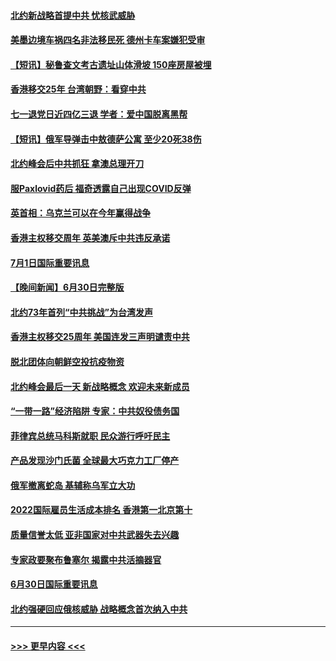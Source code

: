 #### [北约新战略首提中共 忧核武威胁](../pages/prog202/a103469681.md?t=07020851) 
#### [美墨边境车祸四名非法移民死 德州卡车案嫌犯受审](../pages/prog202/a103469677.md?t=07020851) 
#### [【短讯】秘鲁查文考古遗址山体滑坡 150座房屋被埋](../pages/prog202/a103469686.md?t=07020851) 
#### [香港移交25年 台湾朝野：看穿中共](../pages/prog202/a103469668.md?t=07020851) 
#### [七一退党日近四亿三退 学者：爱中国脱离黑帮](../pages/prog202/a103469666.md?t=07020851) 
#### [【短讯】俄军导弹击中敖德萨公寓 至少20死38伤](../pages/prog202/a103469674.md?t=07020851) 
#### [北约峰会后中共抓狂 拿澳总理开刀](../pages/prog202/a103469336.md?t=07020851) 
#### [服Paxlovid药后 福奇透露自己出现COVID反弹](../pages/prog202/a103469331.md?t=07020851) 
#### [英首相：乌克兰可以在今年赢得战争](../pages/prog202/a103469324.md?t=07020851) 
#### [香港主权移交周年 英美澳斥中共违反承诺](../pages/prog202/a103469299.md?t=07020851) 
#### [7月1日国际重要讯息](../pages/prog202/a103469297.md?t=07020851) 
#### [【晚间新闻】6月30日完整版](../pages/prog202/a103469054.md?t=07020851) 
#### [北约73年首列“中共挑战”为台湾发声](../pages/prog202/a103469095.md?t=07020851) 
#### [香港主权移交25周年 美国连发三声明谴责中共](../pages/prog202/a103469052.md?t=07020851) 
#### [脱北团体向朝鲜空投抗疫物资](../pages/prog202/a103468867.md?t=07020851) 
#### [北约峰会最后一天 新战略概念 欢迎未来新成员](../pages/prog202/a103468877.md?t=07020851) 
#### [“一带一路”经济陷阱 专家：中共奴役债务国](../pages/prog202/a103468865.md?t=07020851) 
#### [菲律宾总统马科斯就职 民众游行呼吁民主](../pages/prog202/a103468863.md?t=07020851) 
#### [产品发现沙门氏菌 全球最大巧克力工厂停产](../pages/prog202/a103468737.md?t=07020851) 
#### [俄军撤离蛇岛 基辅称乌军立大功](../pages/prog202/a103468727.md?t=07020851) 
#### [2022国际雇员生活成本排名 香港第一北京第十](../pages/prog202/a103468597.md?t=07020851) 
#### [质量信誉太低 亚非国家对中共武器失去兴趣](../pages/prog202/a103468601.md?t=07020851) 
#### [专家政要聚布鲁塞尔 揭露中共活摘器官](../pages/prog202/a103468570.md?t=07020851) 
#### [6月30日国际重要讯息](../pages/prog202/a103468563.md?t=07020851) 
#### [北约强硬回应俄核威胁 战略概念首次纳入中共](../pages/prog202/a103468586.md?t=07020851) 

----
#### [ >>> 更早内容 <<< ](../indexes/prog202-earlier.md)
